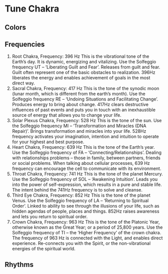 Tune Chakra
===========

## Colors



## Frequencies

1. Root Chakra, Frequency: 396 Hz
This is the vibrational tone of the Earth’s day. It is dynamic, energizing and vitalizing. Use the Solfeggio frequency UT – ‘Liberating Guilt and Fear’.
Releases from guilt and fear. Guilt often represent one of the basic obstacles to realization. 396Hz liberates the energy and enables achievement of goals in the most direct way.
2. Sacral Chakra, Frequency: 417 Hz
This is the tone of the synodic moon (lunar month, which is different from the earth’s month). Use the Solfeggio frequency RE – ‘Undoing Situations and Facilitating Change’.
Produces energy to bring about change. 417Hz clears destructive influences of past events and puts you in touch with an inexhaustible source of energy that allows you to change your life.
3. Solar Plexus Chakra, Frequency: 528 Hz
This is the tone of the sun. Use the Solfeggio frequency MI – ‘Transformation and Miracles (DNA Repair)’.
Brings transformation and miracles into your life. 528Hz frequency activates your imagination, intention and intuition to operate for your highest and best purpose.
4. Heart Chakra, Frequency: 639 Hz
This is the tone of the Earth’s year. Use the Solfeggio frequency of FA – ‘Connecting/Relationships’.
Dealing with relationships problems – those in family, between partners, friends or social problems. When talking about cellular processes, 639 Hz frequency can encourage the cell to communicate with its environment.
5. Throat Chakra, Frequency: 741 Hz
This is the tone of the planet Mercury. Use the Solfeggio frequency of SOL – ‘Awakening Intuition’.
Leads you into the power of self-expression, which results in a pure and stable life. The intent behind the 741Hz frequency is to solve and cleanse.
6. Third Eye Chakra, Frequency: 852 Hz
This is the tone of the planet Venus. Use the Solfeggio frequency of LA – ‘Returning to Spiritual Order’.
Linked to ability to see through the illusions of your life, such as hidden agendas of people, places and things. 852Hz raises awareness and lets you return to spiritual order.
7. Crown Chakra, Frequency: 963 Hz
This is the tone of the Platonic Year, otherwise known as the Great Year; or a period of 25,800 years. Use the Solfeggio frequency of TI – the ‘Higher Frequency’ of the crown chakra.
The frequency of 963 Hz is connected with the Light, and enables direct experience. Re-connects you with the Spirit, or the non-vibrational energies of the spiritual world.

## Rhythms
